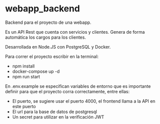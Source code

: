 # webapp_backend
Backend para el proyecto de una webapp.

Es un API Rest que cuenta con servicios y clientes. Genera de forma automática los cargos para los clientes.

Desarrollada en Node.JS con PostgreSQL y Docker.

Para correr el proyecto escribir en la terminal:
- npm install
- docker-compose up -d
- npm run start

En .env.example se especifican variables de entorno que es importante definir para que el proyecto corra correctamente, entre ellas:
- El puerto, se sugiere usar el puerto 4000, el frontend llama a la API en este puerto
- El url para la base de datos de postgresql
- Un secret para utilizar en la verificación JWT

